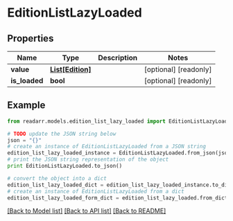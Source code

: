 # EditionListLazyLoaded


## Properties
Name | Type | Description | Notes
------------ | ------------- | ------------- | -------------
**value** | [**List[Edition]**](Edition.md) |  | [optional] [readonly] 
**is_loaded** | **bool** |  | [optional] [readonly] 

## Example

```python
from readarr.models.edition_list_lazy_loaded import EditionListLazyLoaded

# TODO update the JSON string below
json = "{}"
# create an instance of EditionListLazyLoaded from a JSON string
edition_list_lazy_loaded_instance = EditionListLazyLoaded.from_json(json)
# print the JSON string representation of the object
print EditionListLazyLoaded.to_json()

# convert the object into a dict
edition_list_lazy_loaded_dict = edition_list_lazy_loaded_instance.to_dict()
# create an instance of EditionListLazyLoaded from a dict
edition_list_lazy_loaded_form_dict = edition_list_lazy_loaded.from_dict(edition_list_lazy_loaded_dict)
```
[[Back to Model list]](../README.md#documentation-for-models) [[Back to API list]](../README.md#documentation-for-api-endpoints) [[Back to README]](../README.md)


